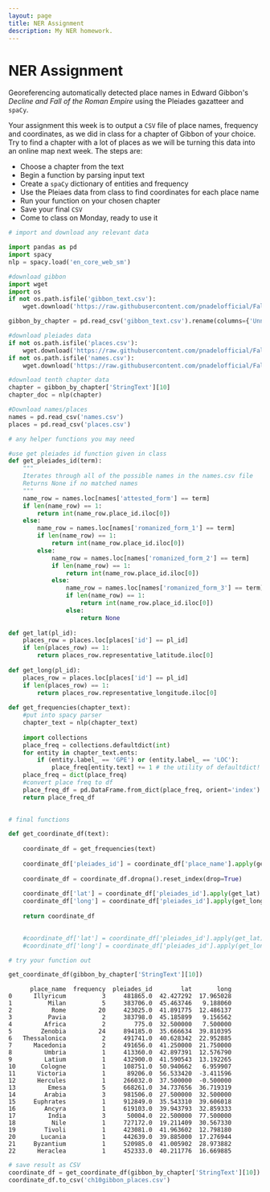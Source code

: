 ```yaml
---
layout: page
title: NER Assignment
description: My NER homework.
---
```


# NER Assignment
Georeferencing automatically detected place names in Edward Gibbon's *Decline and Fall of the Roman Empire* using the Pleiades gazatteer and `spaCy`.

Your assignment this week is to output a `CSV` file of place names, frequency and coordinates, as we did in class for a chapter of Gibbon of your choice. Try to find a chapter with a lot of places as we will be turning this data into an online map next week. The steps are:

* Choose a chapter from the text
* Begin a function by parsing input text
* Create a `spaCy` dictionary of entities and frequency
* Use the Pleiaes data from class to find coordinates for each place name
* Run your function on your chosen chapter
* Save your final `CSV`
* Come to class on Monday, ready to use it


```python
# import and download any relevant data

import pandas as pd
import spacy
nlp = spacy.load('en_core_web_sm')

#download gibbon
import wget
import os
if not os.path.isfile('gibbon_text.csv'):
    wget.download('https://raw.githubusercontent.com/pnadelofficial/FallDHCourseMaterials/main/gibbon_text.csv')

gibbon_by_chapter = pd.read_csv('gibbon_text.csv').rename(columns={'Unnamed: 0':'chapter'})

#download pleiades data
if not os.path.isfile('places.csv'):
    wget.download('https://raw.githubusercontent.com/pnadelofficial/FallDHCourseMaterials/main/places.csv')
if not os.path.isfile('names.csv'):
    wget.download('https://raw.githubusercontent.com/pnadelofficial/FallDHCourseMaterials/main/names.csv')

#download tenth chapter data
chapter = gibbon_by_chapter['StringText'][10]
chapter_doc = nlp(chapter)

#Download names/places
names = pd.read_csv('names.csv')
places = pd.read_csv('places.csv')
```


```python
# any helper functions you may need

#use get pleiades id function given in class
def get_pleiades_id(term):
    """
    Iterates through all of the possible names in the names.csv file
    Returns None if no matched names
    """
    name_row = names.loc[names['attested_form'] == term]
    if len(name_row) == 1:
        return int(name_row.place_id.iloc[0])
    else:
        name_row = names.loc[names['romanized_form_1'] == term]
        if len(name_row) == 1:
            return int(name_row.place_id.iloc[0])
        else:
            name_row = names.loc[names['romanized_form_2'] == term]
            if len(name_row) == 1:
                return int(name_row.place_id.iloc[0])
            else:
                name_row = names.loc[names['romanized_form_3'] == term]
                if len(name_row) == 1:
                    return int(name_row.place_id.iloc[0])
                else:
                    return None
                
def get_lat(pl_id):
    places_row = places.loc[places['id'] == pl_id]
    if len(places_row) == 1:
        return places_row.representative_latitude.iloc[0]
    
def get_long(pl_id):
    places_row = places.loc[places['id'] == pl_id]
    if len(places_row) == 1:
        return places_row.representative_longitude.iloc[0]
    
def get_frequencies(chapter_text):
    #put into spacy parser
    chapter_text = nlp(chapter_text)
    
    import collections
    place_freq = collections.defaultdict(int)
    for entity in chapter_text.ents:
        if (entity.label_ == 'GPE') or (entity.label_ == 'LOC'):
            place_freq[entity.text] += 1 # the utility of defaultdict!
    place_freq = dict(place_freq)
    #convert place freq to df
    place_freq_df = pd.DataFrame.from_dict(place_freq, orient='index').reset_index().rename(columns={'index':'place_name',0:'frequency'})
    return place_freq_df
    
```


```python
# final functions

def get_coordinate_df(text):
    
    coordinate_df = get_frequencies(text)
    
    coordinate_df['pleiades_id'] = coordinate_df['place_name'].apply(get_pleiades_id)
    
    coordinate_df = coordinate_df.dropna().reset_index(drop=True)
    
    coordinate_df['lat'] = coordinate_df['pleiades_id'].apply(get_lat)
    coordinate_df['long'] = coordinate_df['pleiades_id'].apply(get_long)
    
    return coordinate_df

    
    #coordinate_df['lat'] = coordinate_df['pleiades_id'].apply(get_lat)
    #coordinate_df['long'] = coordinate_df['pleiades_id'].apply(get_long)
```


```python
# try your function out

get_coordinate_df(gibbon_by_chapter['StringText'][10])
```

          place_name  frequency  pleiades_id        lat       long
    0      Illyricum          3     481865.0  42.427292  17.965028
    1          Milan          5     383706.0  45.463746   9.188060
    2           Rome         20     423025.0  41.891775  12.486137
    3          Pavia          2     383798.0  45.185899   9.156562
    4         Africa          2        775.0  32.500000   7.500000
    5        Zenobia         24     894185.0  35.666634  39.810395
    6   Thessalonica          2     491741.0  40.628342  22.952885
    7      Macedonia          2     491656.0  41.250000  21.750000
    8         Umbria          1     413360.0  42.897391  12.576790
    9         Latium          1     432900.0  41.590543  13.192265
    10       Cologne          1     108751.0  50.940662   6.959907
    11      Victoria          1      89206.0  56.533420  -3.411596
    12      Hercules          1     266032.0  37.500000  -0.500000
    13         Emesa          5     668261.0  34.737656  36.719319
    14        Arabia          3     981506.0  27.500000  32.500000
    15     Euphrates          1     912849.0  35.543310  39.606018
    16        Ancyra          1     619103.0  39.943793  32.859333
    17         India          3      50004.0  22.500000  77.500000
    18          Nile          1     727172.0  19.211409  30.567330
    19        Tivoli          1     423081.0  41.963602  12.798180
    20       Lucania          1     442639.0  39.885000  17.276944
    21     Byzantium          1     520985.0  41.005902  28.973882
    22      Heraclea          1     452333.0  40.211776  16.669885



```python
# save result as CSV
coordinate_df = get_coordinate_df(gibbon_by_chapter['StringText'][10])
coordinate_df.to_csv('ch10gibbon_places.csv')
```
